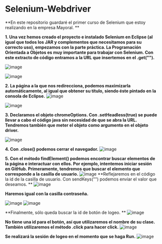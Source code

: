 # Selenium-Webdriver

**En este repositorio guardaré el primer curso de Selenium que estoy realizando en la empresa Mayoral. **

**1. Una vez hemos creado el proyecto e instalado Selenium en Eclipse (al igual que todos los JAR y complementos que necesitamos para su correcto uso), empezamos con la parte práctica. La Programación Orientada a Objetos es muy importante para trabajar con Selenium. 
Con este extracto de código entramos a la URL que insertemos en el .get("").**

![image](https://user-images.githubusercontent.com/91873618/158797017-4f88e999-7529-4559-a7e7-f5b9dcb1d52e.png)

![image](https://user-images.githubusercontent.com/91873618/158797076-f07bb3a6-d505-4fbb-9e19-8e5a0ad3abda.png)

**2. La página a la que nos redirecciona, podemos maximizarla automáticamente, al igual que obtener su título, siendo éste pintado en la consola de Eclipse.**
![image](https://user-images.githubusercontent.com/91873618/158798134-37dce832-7b83-401b-9099-7b5625ce497b.png)

![image](https://user-images.githubusercontent.com/91873618/158798329-61ee9d35-1e65-4b8c-8c9f-ead4182ee8a7.png)

**3. Declaramos el objeto chromeOptions. Con .setHeadless(true) se puede llevar a cabo el código java sin necesidad de que se abra la URL. Tendremos también que meter el objeto como argumento en el objeto driver.**

![image](https://user-images.githubusercontent.com/91873618/158801688-6eb0d907-0219-492f-8f2f-16f417bcf907.png)

**4. Con .close() podemos cerrar el navegador.**
![image](https://user-images.githubusercontent.com/91873618/158802117-210e8fb5-1d36-48cb-827a-4501745e410b.png)

**5. Con el método findElement() podemos encontrar buscar elementos de la página e interactuar con ellos. Por ejemplo, intentemos iniciar sesión en GitHub.
Primeramente, tendremos que buscar el elemento que corresponde a la casilla de usuario.**
![image](https://user-images.githubusercontent.com/91873618/158810254-a697df15-3650-4d56-bf7d-b8da6b1eefb4.png)
**Reflejaremos en el código la id de la casilla de usuario. Con sendKeys("") podemos enviar el valor que deseamos.
**
![image](https://user-images.githubusercontent.com/91873618/158810482-5e8e5f24-7a16-4f0f-9f41-b70f246b3e90.png)

**Haremos igual con la casilla contraseña.**

![image](https://user-images.githubusercontent.com/91873618/158810794-f12b1525-f8c4-42bf-9edb-e697a9fb58fe.png)
![image](https://user-images.githubusercontent.com/91873618/158811108-ccc74183-d2de-4fb8-8642-20371b449a77.png)

**Finalmente, sólo queda buscar la id de botón de logeo. **
![image](https://user-images.githubusercontent.com/91873618/158810988-f076f12f-6671-4bc1-938d-ae30f0742ce7.png)

**No tiene una id para el botón, así que utilizaremos el nombre de su clase. También utilizaremos el método .click para hacer click.**
![image](https://user-images.githubusercontent.com/91873618/158811365-fe65c6be-db62-4432-8da9-f098800dfbed.png)

**Se realizará la sesión de logeo en el momento que se haga Run.**
![image](https://user-images.githubusercontent.com/91873618/158811783-ad7957be-c655-43c6-b3be-0f79a9f8e716.png)


